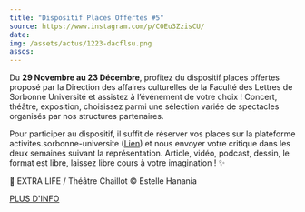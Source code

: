 ```yaml
---
title: "Dispositif Places Offertes #5"
source: https://www.instagram.com/p/C0Eu3ZzisCU/
date:
img: /assets/actus/1223-dacflsu.png
assos:
---
```


Du __29 Novembre au 23 Décembre__, profitez du dispositif places offertes proposé par la Direction des affaires culturelles de la Faculté des Lettres de Sorbonne Université et assistez à l’événement de votre choix ! Concert, théâtre, exposition, choisissez parmi une sélection variée de spectacles organisés par nos structures partenaires.

Pour participer au dispositif, il suffit de réserver vos places sur la plateforme activites.sorbonne-universite ([Lien](https://activites.sorbonne-universite.fr/creneaux-activite?aid=168&resetfilters=1)) et nous envoyer votre critique dans les deux semaines suivant la représentation. Article, vidéo, podcast, dessin, le format est libre, laissez libre cours à votre imagination ! ✨

📸 EXTRA LIFE / Théâtre Chaillot © Estelle Hanania

[PLUS D'INFO](https://www.instagram.com/p/Cz9PawdNR2A/)